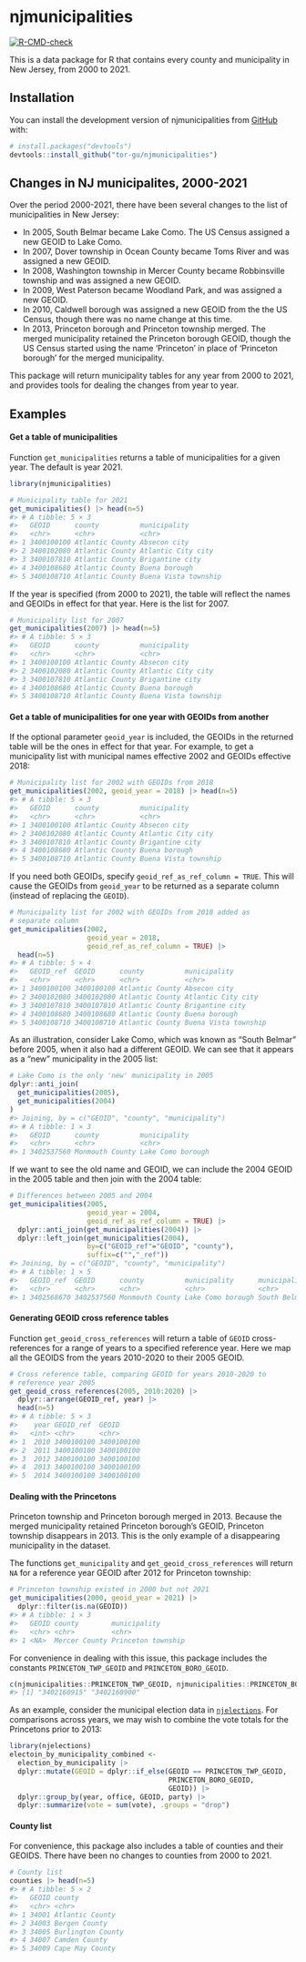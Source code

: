 
<!-- README.md is generated from README.Rmd. Please edit that file -->

# njmunicipalities

<!-- badges: start -->

[![R-CMD-check](https://github.com/tor-gu/njmunicipalities/actions/workflows/R-CMD-check.yaml/badge.svg)](https://github.com/tor-gu/njmunicipalities/actions/workflows/R-CMD-check.yaml)
<!-- badges: end -->

This is a data package for R that contains every county and municipality
in New Jersey, from 2000 to 2021.

## Installation

You can install the development version of njmunicipalities from
[GitHub](https://github.com/) with:

``` r
# install.packages("devtools")
devtools::install_github("tor-gu/njmunicipalities")
```

## Changes in NJ municipalites, 2000-2021

Over the period 2000-2021, there have been several changes to the list
of municipalities in New Jersey:

-   In 2005, South Belmar became Lake Como. The US Census assigned a new
    GEOID to Lake Como.
-   In 2007, Dover township in Ocean County became Toms River and was
    assigned a new GEOID.
-   In 2008, Washington township in Mercer County became Robbinsville
    township and was assigned a new GEOID.
-   In 2009, West Paterson became Woodland Park, and was assigned a new
    GEOID.
-   In 2010, Caldwell borough was assigned a new GEOID from the the US
    Census, though there was no name change at this time.
-   In 2013, Princeton borough and Princeton township merged. The merged
    municipality retained the Princeton borough GEOID, though the US
    Census started using the name ‘Princeton’ in place of ‘Princeton
    borough’ for the merged municipality.

This package will return municipality tables for any year from 2000 to
2021, and provides tools for dealing the changes from year to year.

## Examples

#### Get a table of municipalities

Function `get_municipalities` returns a table of municipalities for a
given year. The default is year 2021.

``` r
library(njmunicipalities)

# Municipality table for 2021
get_municipalities() |> head(n=5)
#> # A tibble: 5 × 3
#>   GEOID      county          municipality        
#>   <chr>      <chr>           <chr>               
#> 1 3400100100 Atlantic County Absecon city        
#> 2 3400102080 Atlantic County Atlantic City city  
#> 3 3400107810 Atlantic County Brigantine city     
#> 4 3400108680 Atlantic County Buena borough       
#> 5 3400108710 Atlantic County Buena Vista township
```

If the year is specified (from 2000 to 2021), the table will reflect the
names and GEOIDs in effect for that year. Here is the list for 2007.

``` r
# Municipality list for 2007
get_municipalities(2007) |> head(n=5)
#> # A tibble: 5 × 3
#>   GEOID      county          municipality        
#>   <chr>      <chr>           <chr>               
#> 1 3400100100 Atlantic County Absecon city        
#> 2 3400102080 Atlantic County Atlantic City city  
#> 3 3400107810 Atlantic County Brigantine city     
#> 4 3400108680 Atlantic County Buena borough       
#> 5 3400108710 Atlantic County Buena Vista township
```

#### Get a table of municipalities for one year with GEOIDs from another

If the optional parameter `geoid_year` is included, the GEOIDs in the
returned table will be the ones in effect for that year. For example, to
get a municipality list with municipal names effective 2002 and GEOIDs
effective 2018:

``` r
# Municipality list for 2002 with GEOIDs from 2018
get_municipalities(2002, geoid_year = 2018) |> head(n=5)
#> # A tibble: 5 × 3
#>   GEOID      county          municipality        
#>   <chr>      <chr>           <chr>               
#> 1 3400100100 Atlantic County Absecon city        
#> 2 3400102080 Atlantic County Atlantic City city  
#> 3 3400107810 Atlantic County Brigantine city     
#> 4 3400108680 Atlantic County Buena borough       
#> 5 3400108710 Atlantic County Buena Vista township
```

If you need both GEOIDs, specify `geoid_ref_as_ref_column = TRUE`. This
will cause the GEOIDs from `geoid_year` to be returned as a separate
column (instead of replacing the `GEOID`).

``` r
# Municipality list for 2002 with GEOIDs from 2018 added as
# separate column
get_municipalities(2002, 
                   geoid_year = 2018, 
                   geoid_ref_as_ref_column = TRUE) |> 
  head(n=5)
#> # A tibble: 5 × 4
#>   GEOID_ref  GEOID      county          municipality        
#>   <chr>      <chr>      <chr>           <chr>               
#> 1 3400100100 3400100100 Atlantic County Absecon city        
#> 2 3400102080 3400102080 Atlantic County Atlantic City city  
#> 3 3400107810 3400107810 Atlantic County Brigantine city     
#> 4 3400108680 3400108680 Atlantic County Buena borough       
#> 5 3400108710 3400108710 Atlantic County Buena Vista township
```

As an illustration, consider Lake Como, which was known as “South
Belmar” before 2005, when it also had a different GEOID. We can see that
it appears as a “new” municipality in the 2005 list:

``` r
# Lake Como is the only 'new' municipality in 2005
dplyr::anti_join(
  get_municipalities(2005),
  get_municipalities(2004)
)
#> Joining, by = c("GEOID", "county", "municipality")
#> # A tibble: 1 × 3
#>   GEOID      county          municipality     
#>   <chr>      <chr>           <chr>            
#> 1 3402537560 Monmouth County Lake Como borough
```

If we want to see the old name and GEOID, we can include the 2004 GEOID
in the 2005 table and then join with the 2004 table:

``` r
# Differences between 2005 and 2004
get_municipalities(2005, 
                   geoid_year = 2004, 
                   geoid_ref_as_ref_column = TRUE) |>
  dplyr::anti_join(get_municipalities(2004)) |>
  dplyr::left_join(get_municipalities(2004), 
                   by=c("GEOID_ref"="GEOID", "county"),
                   suffix=c("","_ref"))
#> Joining, by = c("GEOID", "county", "municipality")
#> # A tibble: 1 × 5
#>   GEOID_ref  GEOID      county          municipality      municipality_ref    
#>   <chr>      <chr>      <chr>           <chr>             <chr>               
#> 1 3402568670 3402537560 Monmouth County Lake Como borough South Belmar borough
```

#### Generating GEOID cross reference tables

Function `get_geoid_cross_references` will return a table of `GEOID`
cross-references for a range of years to a specified reference year.
Here we map all the GEOIDS from the years 2010-2020 to their 2005 GEOID.

``` r
# Cross reference table, comparing GEOID for years 2010-2020 to 
# reference year 2005
get_geoid_cross_references(2005, 2010:2020) |>
  dplyr::arrange(GEOID_ref, year) |> 
  head(n=5)
#> # A tibble: 5 × 3
#>    year GEOID_ref  GEOID     
#>   <int> <chr>      <chr>     
#> 1  2010 3400100100 3400100100
#> 2  2011 3400100100 3400100100
#> 3  2012 3400100100 3400100100
#> 4  2013 3400100100 3400100100
#> 5  2014 3400100100 3400100100
```

#### Dealing with the Princetons

Princeton township and Princeton borough merged in 2013. Because the
merged municipality retained Princeton borough’s GEOID, Princeton
township disappears in 2013. This is the only example of a disappearing
municipality in the dataset.

The functions `get_municipality` and `get_geoid_cross_references` will
return `NA` for a reference year GEOID after 2012 for Princeton
township:

``` r
# Princeton township existed in 2000 but not 2021
get_municipalities(2000, geoid_year = 2021) |>
  dplyr::filter(is.na(GEOID))
#> # A tibble: 1 × 3
#>   GEOID county        municipality      
#>   <chr> <chr>         <chr>             
#> 1 <NA>  Mercer County Princeton township
```

For convenience in dealing with this issue, this package includes the
constants `PRINCETON_TWP_GEOID` and `PRINCETON_BORO_GEOID`.

``` r
c(njmunicipalities::PRINCETON_TWP_GEOID, njmunicipalities::PRINCETON_BORO_GEOID)
#> [1] "3402160915" "3402160900"
```

As an example, consider the municipal election data in
[`njelections`](https://github.com/tor-gu/njelections). For comparisons
across years, we may wish to combine the vote totals for the Princetons
prior to 2013:

``` r
library(njelections)
electoin_by_municipality_combined <-
  election_by_municipality |>
  dplyr::mutate(GEOID = dplyr::if_else(GEOID == PRINCETON_TWP_GEOID,
                                       PRINCETON_BORO_GEOID,
                                       GEOID)) |>
  dplyr::group_by(year, office, GEOID, party) |>
  dplyr::summarize(vote = sum(vote), .groups = "drop")
```

#### County list

For convenience, this package also includes a table of counties and
their GEOIDS. There have been no changes to counties from 2000 to 2021.

``` r
# County list
counties |> head(n=5)
#> # A tibble: 5 × 2
#>   GEOID county           
#>   <chr> <chr>            
#> 1 34001 Atlantic County  
#> 2 34003 Bergen County    
#> 3 34005 Burlington County
#> 4 34007 Camden County    
#> 5 34009 Cape May County
```
